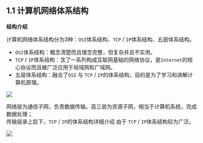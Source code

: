 ## 1.1 计算机网络体系结构

**结构介绍**

计算机网络体系结构分为3种：`OSI`体系结构、`TCP` / `IP`体系结构、五层体系结构。

- `OSI`体系结构：概念清楚而且理念完整，但复杂并且不实用。
- `TCP` / `IP`体系结构：含了一系列构成互联网基础的网络协议，是`Internet`的核心协议而且被广泛应用于局域网和广域网。
- 五层体系结构：融合了`OSI` 与 `TCP` / `IP`的体系结构，目的是为了学习和讲解计算机原理。


![](https://cdn.nlark.com/yuque/0/2019/webp/330492/1566912443818-a7e3f60e-9c02-42e6-b992-3b3daaadd9f8.webp#align=left&display=inline&height=395&originHeight=395&originWidth=620&size=0&status=done&width=620)

网络层为通信子网，负责数据传输。高三层为资源子网，相当于计算机系统，完成数据处理；<br />传输层承上启下，`TCP` / `IP`的体系结构详细介绍
由于 `TCP` / `IP`体系结构较为广泛。

![](https://cdn.nlark.com/yuque/0/2019/webp/330492/1566912444126-428b3231-a5ff-476d-8f64-e6fcdd2968ec.webp#align=left&display=inline&height=395&originHeight=395&originWidth=700&size=0&status=done&width=700)